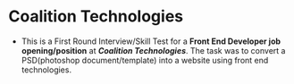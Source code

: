 # Coalition Technologies

- This is a First Round Interview/Skill Test for a **Front End Developer job opening/position** at ***Coalition Technologies***. The task was to convert a PSD(photoshop document/template) into a website using front end technologies.
